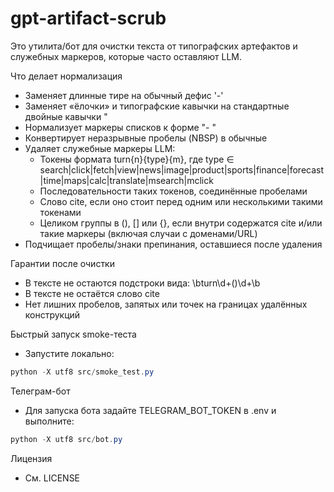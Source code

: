 gpt-artifact-scrub
===================

Это утилита/бот для очистки текста от типографских артефактов и служебных маркеров, которые часто оставляют LLM.

Что делает нормализация
- Заменяет длинные тире на обычный дефис '-'
- Заменяет «ёлочки» и типографские кавычки на стандартные двойные кавычки "
- Нормализует маркеры списков к форме "- "
- Конвертирует неразрывные пробелы (NBSP) в обычные
- Удаляет служебные маркеры LLM:
	- Токены формата turn{n}{type}{m}, где type ∈ search|click|fetch|view|news|image|product|sports|finance|forecast|time|maps|calc|translate|msearch|mclick
	- Последовательности таких токенов, соединённые пробелами
	- Слово cite, если оно стоит перед одним или несколькими такими токенами
	- Целиком группы в (), [] или {}, если внутри содержатся cite и/или такие маркеры (включая случаи с доменами/URL)
- Подчищает пробелы/знаки препинания, оставшиеся после удаления

Гарантии после очистки
- В тексте не остаются подстроки вида: \bturn\d+(<types>)\d+\b
- В тексте не остаётся слово cite
- Нет лишних пробелов, запятых или точек на границах удалённых конструкций

Быстрый запуск smoke-теста
- Запустите локально:

```powershell
python -X utf8 src/smoke_test.py
```

Телеграм-бот
- Для запуска бота задайте TELEGRAM_BOT_TOKEN в .env и выполните:

```powershell
python -X utf8 src/bot.py
```

Лицензия
- См. LICENSE
